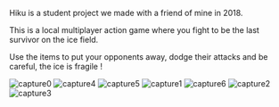 Hiku is a student project we made with a friend of mine in 2018.

This is a local multiplayer action game where you fight to be the last survivor on the ice field.

Use the items to put your opponents away, dodge their attacks and be careful, the ice is fragile !

![capture0](https://user-images.githubusercontent.com/19150146/206450324-a226d6b8-72d3-4b86-924a-5518c9e476ba.png)
![capture4](https://user-images.githubusercontent.com/19150146/206450394-646efd3e-32c0-415f-87af-eb87a75bbd2d.png)
![capture5](https://user-images.githubusercontent.com/19150146/206450402-c84a3fa9-658c-4ee3-9143-16ced42cfa83.png)
![capture1](https://user-images.githubusercontent.com/19150146/206450365-836b0e52-d768-4d1c-b5cc-be0aa732da63.png)
![capture6](https://user-images.githubusercontent.com/19150146/206450410-8a4f8c78-63a2-45e9-ba80-2dbeae65be53.png)
![capture2](https://user-images.githubusercontent.com/19150146/206450368-da529b2a-e8b9-48f8-a81d-082df47c06da.png)
![capture3](https://user-images.githubusercontent.com/19150146/206450386-351b5820-0671-4ae0-b709-26c11004300f.png)
